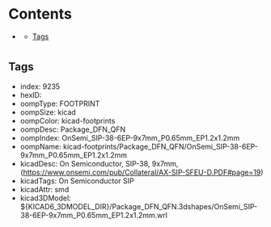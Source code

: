 



Contents
========

* [](#)
	* [Tags](#tags)

# 

## Tags

- index: 9235
- hexID: 
- oompType: FOOTPRINT
- oompSize: kicad
- oompColor: kicad-footprints
- oompDesc: Package_DFN_QFN
- oompIndex: OnSemi_SIP-38-6EP-9x7mm_P0.65mm_EP1.2x1.2mm
- oompName: kicad-footprints/Package_DFN_QFN/OnSemi_SIP-38-6EP-9x7mm_P0.65mm_EP1.2x1.2mm
- kicadDesc: On Semiconductor, SIP-38, 9x7mm, (https://www.onsemi.com/pub/Collateral/AX-SIP-SFEU-D.PDF#page=19)
- kicadTags: On Semiconductor SIP
- kicadAttr: smd
- kicad3DModel: ${KICAD6_3DMODEL_DIR}/Package_DFN_QFN.3dshapes/OnSemi_SIP-38-6EP-9x7mm_P0.65mm_EP1.2x1.2mm.wrl
